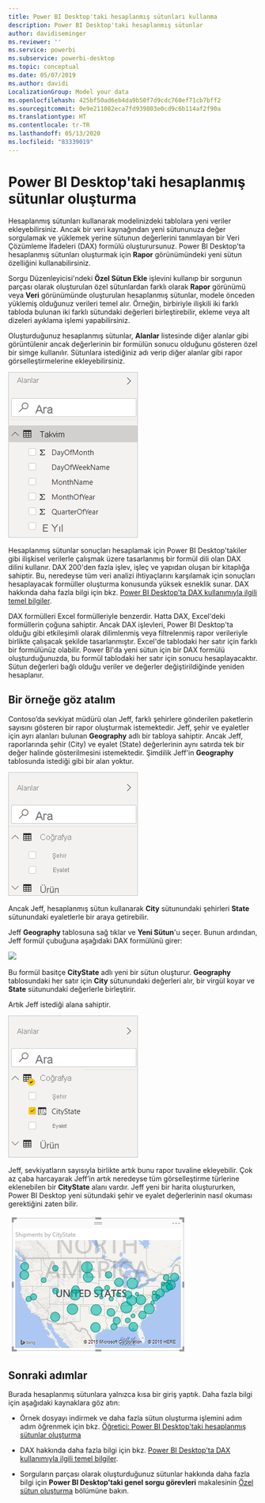 ```yaml
---
title: Power BI Desktop'taki hesaplanmış sütunları kullanma
description: Power BI Desktop'taki hesaplanmış sütunlar
author: davidiseminger
ms.reviewer: ''
ms.service: powerbi
ms.subservice: powerbi-desktop
ms.topic: conceptual
ms.date: 05/07/2019
ms.author: davidi
LocalizationGroup: Model your data
ms.openlocfilehash: 425bf50ad6eb4da9b50f7d9cdc760ef71cb7bff2
ms.sourcegitcommit: 0e9e211082eca7fd939803e0cd9c6b114af2f90a
ms.translationtype: HT
ms.contentlocale: tr-TR
ms.lasthandoff: 05/13/2020
ms.locfileid: "83339019"
---
```

# <a name="create-calculated-columns-in-power-bi-desktop"></a>Power BI Desktop'taki hesaplanmış sütunlar oluşturma
Hesaplanmış sütunları kullanarak modelinizdeki tablolara yeni veriler ekleyebilirsiniz. Ancak bir veri kaynağından yeni sütununuza değer sorgulamak ve yüklemek yerine sütunun değerlerini tanımlayan bir Veri Çözümleme İfadeleri (DAX) formülü oluşturursunuz. Power BI Desktop'ta hesaplanmış sütunları oluşturmak için **Rapor** görünümündeki yeni sütun özelliğini kullanabilirsiniz.

Sorgu Düzenleyicisi'ndeki **Özel Sütun Ekle** işlevini kullanıp bir sorgunun parçası olarak oluşturulan özel sütunlardan farklı olarak **Rapor** görünümü veya **Veri** görünümünde oluşturulan hesaplanmış sütunlar, modele önceden yüklemiş olduğunuz verileri temel alır. Örneğin, birbiriyle ilişkili iki farklı tabloda bulunan iki farklı sütundaki değerleri birleştirebilir, ekleme veya alt dizeleri ayıklama işlemi yapabilirsiniz.

Oluşturduğunuz hesaplanmış sütunlar, **Alanlar** listesinde diğer alanlar gibi görüntülenir ancak değerlerinin bir formülün sonucu olduğunu gösteren özel bir simge kullanılır. Sütunlara istediğiniz adı verip diğer alanlar gibi rapor görselleştirmelerine ekleyebilirsiniz.

![](media/desktop-calculated-columns/calccolinpbid_fields.png)

Hesaplanmış sütunlar sonuçları hesaplamak için Power BI Desktop'takiler gibi ilişkisel verilerle çalışmak üzere tasarlanmış bir formül dili olan DAX dilini kullanır. DAX 200'den fazla işlev, işleç ve yapıdan oluşan bir kitaplığa sahiptir. Bu, neredeyse tüm veri analizi ihtiyaçlarını karşılamak için sonuçları hesaplayacak formüller oluşturma konusunda yüksek esneklik sunar. DAX hakkında daha fazla bilgi için bkz. [Power BI Desktop'ta DAX kullanımıyla ilgili temel bilgiler](desktop-quickstart-learn-dax-basics.md).

DAX formülleri Excel formülleriyle benzerdir. Hatta DAX, Excel'deki formüllerin çoğuna sahiptir. Ancak DAX işlevleri, Power BI Desktop'ta olduğu gibi etkileşimli olarak dilimlenmiş veya filtrelenmiş rapor verileriyle birlikte çalışacak şekilde tasarlanmıştır. Excel'de tablodaki her satır için farklı bir formülünüz olabilir. Power BI'da yeni sütun için bir DAX formülü oluşturduğunuzda, bu formül tablodaki her satır için sonucu hesaplayacaktır. Sütun değerleri bağlı olduğu veriler ve değerler değiştirildiğinde yeniden hesaplanır.

## <a name="lets-look-at-an-example"></a>Bir örneğe göz atalım
Contoso’da sevkiyat müdürü olan Jeff, farklı şehirlere gönderilen paketlerin sayısını gösteren bir rapor oluşturmak istemektedir. Jeff, şehir ve eyaletler için ayrı alanları bulunan **Geography** adlı bir tabloya sahiptir. Ancak Jeff, raporlarında şehir (City) ve eyalet (State) değerlerinin aynı satırda tek bir değer halinde gösterilmesini istemektedir. Şimdilik Jeff'in **Geography** tablosunda istediği gibi bir alan yoktur.

![](media/desktop-calculated-columns/calccolinpbid_cityandstatefields.png)

Ancak Jeff, hesaplanmış sütun kullanarak **City** sütunundaki şehirleri **State** sütunundaki eyaletlerle bir araya getirebilir.

Jeff **Geography** tablosuna sağ tıklar ve **Yeni Sütun**'u seçer. Bunun ardından, Jeff formül çubuğuna aşağıdaki DAX formülünü girer:

![](media/desktop-calculated-columns/calccolinpbid_formula.png)

Bu formül basitçe **CityState** adlı yeni bir sütun oluşturur. **Geography** tablosundaki her satır için **City** sütunundaki değerleri alır, bir virgül koyar ve **State** sütunundaki değerlerle birleştirir.

Artık Jeff istediği alana sahiptir.

![](media/desktop-calculated-columns/calccolinpbid_citystatefield.png)

Jeff, sevkiyatların sayısıyla birlikte artık bunu rapor tuvaline ekleyebilir. Çok az çaba harcayarak Jeff’in artık neredeyse tüm görselleştirme türlerine eklenebilen bir **CityState** alanı vardır. Jeff yeni bir harita oluştururken, Power BI Desktop yeni sütundaki şehir ve eyalet değerlerinin nasıl okuması gerektiğini zaten bilir.

![](media/desktop-calculated-columns/calccolinpbid_citystatemap.png)

## <a name="next-steps"></a>Sonraki adımlar
Burada hesaplanmış sütunlara yalnızca kısa bir giriş yaptık. Daha fazla bilgi için aşağıdaki kaynaklara göz atın:

* Örnek dosyayı indirmek ve daha fazla sütun oluşturma işlemini adım adım öğrenmek için bkz. [Öğretici: Power BI Desktop'taki hesaplanmış sütunlar oluşturma](desktop-tutorial-create-calculated-columns.md)

* DAX hakkında daha fazla bilgi için bkz. [Power BI Desktop'ta DAX kullanımıyla ilgili temel bilgiler](desktop-quickstart-learn-dax-basics.md).

* Sorguların parçası olarak oluşturduğunuz sütunlar hakkında daha fazla bilgi için **Power BI Desktop'taki genel sorgu görevleri** makalesinin [Özel sütun oluşturma](desktop-common-query-tasks.md) bölümüne bakın.  

